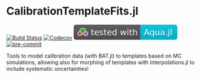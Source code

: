 # CalibrationTemplateFits.jl

[![Build Status](https://github.com/tdixon97/CalibrationTemplateFits/workflows/CI/badge.svg)](https://github.com/tdixon97/CalibrationTemplateFits/actions/workflows/ci.yml)
[![Codecov](https://codecov.io/gh/legend-exp/CalibrationTemplateFits/branch/main/graph/badge.svg)](https://codecov.io/gh/tdixon97/CalibrationTemplateFits)
[![Aqua QA](https://raw.githubusercontent.com/JuliaTesting/Aqua.jl/master/badge.svg)](https://github.com/JuliaTesting/Aqua.jl)
[![pre-commit](https://img.shields.io/badge/pre--commit-enabled-brightgreen?logo=pre-commit)](https://github.com/pre-commit/pre-commit)

Tools to model calibration data (with BAT.jl) to templates based on MC simulations, allowing also for morphing of templates with Interpolations.jl to include systematic uncertainties!
